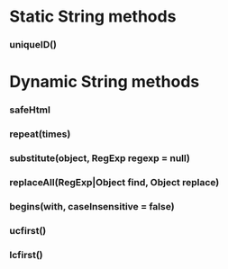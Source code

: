 # Static String methods

### uniqueID()

# Dynamic String methods

### safeHtml
### repeat(times)
### substitute(object, RegExp regexp = null)
### replaceAll(RegExp|Object find, Object replace)
### begins(with, caseInsensitive = false)
### ucfirst()
### lcfirst()